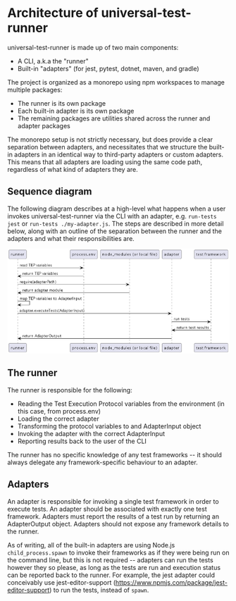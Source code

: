 # Architecture of universal-test-runner

universal-test-runner is made up of two main components:
* A CLI, a.k.a the "runner"
* Built-in "adapters" (for jest, pytest, dotnet, maven, and gradle)

The project is organized as a monorepo using npm workspaces to manage multiple packages:
* The runner is its own package
* Each built-in adapter is its own package
* The remaining packages are utilities shared across the runner and adapter packages

The monorepo setup is not strictly necessary, but does provide a clear
separation between adapters, and necessitates that we structure the built-in
adapters in an identical way to third-party adapters or custom adapters. This
means that all adapters are loading using the same code path, regardless of
what kind of adapters they are.

## Sequence diagram

The following diagram describes at a high-level what happens when a user
invokes universal-test-runner via the CLI with an adapter, e.g. `run-tests
jest` or `run-tests ./my-adapter.js`. The steps are described in more detail
below, along with an outline of the separation between the runner and the
adapters and what their responsibilities are.

![Sequence diagram](./sequence-diagram.png)

## The runner

The runner is responsible for the following:
* Reading the Test Execution Protocol variables from the environment (in this case, from process.env)
* Loading the correct adapter
* Transforming the protocol variables to and AdapterInput object
* Invoking the adapter with the correct AdapterInput
* Reporting results back to the user of the CLI

The runner has no specific knowledge of any test frameworks -- it should always
delegate any framework-specific behaviour to an adapter.

## Adapters

An adapter is responsible for invoking a single test framework in order to
execute tests.  An adapter should be associated with exactly one test
framework. Adapters must report the results of a test run by returning an
AdapterOutput object. Adapters should not expose any framework details to the
runner.

As of writing, all of the built-in adapters are using Node.js
`child_process.spawn` to invoke their frameworks as if they were being run on
the command line, but this is not required -- adapters can run the tests
however they so please, as long as the tests are run and execution status can
be reported back to the runner. For example, the jest adapter could conceivably
use jest-editor-support (https://www.npmjs.com/package/jest-editor-support) to
run the tests, instead of `spawn`.
